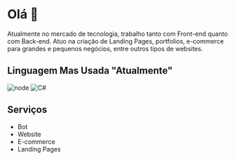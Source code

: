 # Olá 👋

Atualmente no mercado de tecnologia, trabalho tanto com Front-end quanto com Back-end. Atuo na criação de Landing Pages, portfolios, e-commerce para grandes e pequenos negócios, entre outros tipos de websites.
## Linguagem Mas Usada "Atualmente"

![node](https://img.icons8.com/?size=100&id=54087&format=png)
![C#](https://img.shields.io/badge/c%23-%23239120.svg?style=for-the-badge&logo=csharp&logoColor=white)

## Serviços

- Bot
- Website
- E-commerce
- Landing Pages
